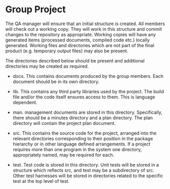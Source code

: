 Group Project
============
The QA manager will ensure that an initial structure is created. All members will check out a working copy. They will work in this
structure and commit changes to the repository as appropriate. Working copies will have any generated items (processed documents,
compiled code etc.) locally generated. Working files and directories which are not part of the final product (e.g. temporary
output files) may also be present.

The directories described below should be present and additional directories may be created as required.

* docs. This contains documents produced by the group members. Each document should be in its own directory.

* lib. This contains any third party libraries used by the project. The build file and/or the code itself ensures access to them.
This is language dependent.

* man. management documents are stored in this directory. Specifically, there should be a minutes directory and a plan directory.
The plan directory will contain the project plan document.

* src. This contains the source code for the project, arranged into the relevant directories corresponding to their position in
the package hierarchy or in other language defined arrangements. If a project requires more than one program in the system one
directory, appropriately named, may be required for each.

* test. Test code is stored in this directory. Unit tests will be stored in a structure which reflects src, and test may be a
subdirectory of src. Other test harnesses will be stored in directories related to the specific test at the top level of test.